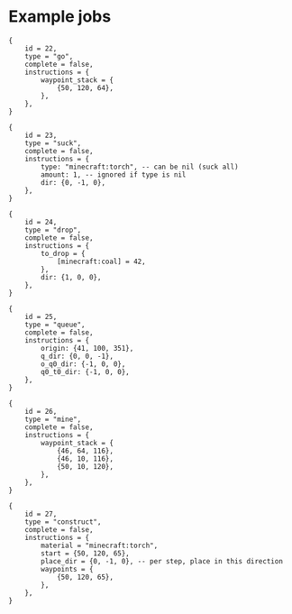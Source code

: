 # Example jobs

    {
        id = 22,
        type = "go",
        complete = false,
        instructions = {
            waypoint_stack = {
                {50, 120, 64},
            },
        },
    }

    {
        id = 23,
        type = "suck",
        complete = false,
        instructions = {
            type: "minecraft:torch", -- can be nil (suck all)
            amount: 1, -- ignored if type is nil
            dir: {0, -1, 0},
        },
    }

    {
        id = 24,
        type = "drop",
        complete = false,
        instructions = {
            to_drop = {
                [minecraft:coal] = 42,
            },
            dir: {1, 0, 0},
        },
    }

    {
        id = 25,
        type = "queue",
        complete = false,
        instructions = {
            origin: {41, 100, 351},
            q_dir: {0, 0, -1},
            o_q0_dir: {-1, 0, 0},
            q0_t0_dir: {-1, 0, 0},
        },
    }

    {
        id = 26,
        type = "mine",
        complete = false,
        instructions = {
            waypoint_stack = {
                {46, 64, 116},
                {46, 10, 116},
                {50, 10, 120},
            },
        },
    }

    {
        id = 27,
        type = "construct",
        complete = false,
        instructions = {
            material = "minecraft:torch",
            start = {50, 120, 65},
            place_dir = {0, -1, 0}, -- per step, place in this direction
            waypoints = {
                {50, 120, 65},
            },
        },
    }
